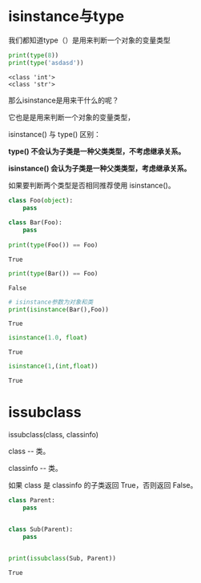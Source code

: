 # isinstance与type

我们都知道type（）是用来判断一个对象的变量类型


```python
print(type(8))
print(type('asdasd'))
```

    <class 'int'>
    <class 'str'>
    

那么isinstance是用来干什么的呢？

它也是是用来判断一个对象的变量类型，

isinstance() 与 type() 区别：

**type() 不会认为子类是一种父类类型，不考虑继承关系。**

**isinstance() 会认为子类是一种父类类型，考虑继承关系。**

如果要判断两个类型是否相同推荐使用 isinstance()。


```python
class Foo(object):
    pass
 
class Bar(Foo):
    pass
 
print(type(Foo()) == Foo)
```

    True
    


```python
print(type(Bar()) == Foo)
```

    False
    


```python
# isinstance参数为对象和类
print(isinstance(Bar(),Foo))
```

    True
    


```python
isinstance(1.0, float)
```




    True




```python
isinstance(1,(int,float))
```




    True



# issubclass

issubclass(class, classinfo)

class -- 类。

classinfo -- 类。

如果 class 是 classinfo 的子类返回 True，否则返回 False。


```python
class Parent:
    pass


class Sub(Parent):
    pass


print(issubclass(Sub, Parent))
```

    True
    
